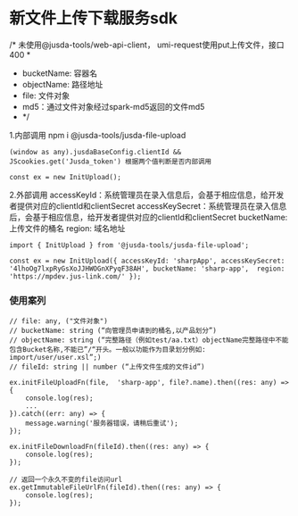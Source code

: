# 新文件上传下载服务sdk
/*  未使用@jusda-tools/web-api-client， umi-request使用put上传文件，接口400
*
*  bucketName: 容器名
*  objectName: 路径地址
*  file: 文件对象
*  md5：通过文件对象经过spark-md5返回的文件md5
* */

1.内部调用
npm i @jusda-tools/jusda-file-upload

    (window as any).jusdaBaseConfig.clientId && JScookies.get('Jusda_token') 根据两个值判断是否内部调用

    const ex = new InitUpload();

2.外部调用
accessKeyId：系统管理员在录入信息后，会基于相应信息，给开发者提供对应的clientId和clientSecret
accessKeySecret：系统管理员在录入信息后，会基于相应信息，给开发者提供对应的clientId和clientSecret
bucketName: 上传文件的桶名
region: 域名地址

    import { InitUpload } from '@jusda-tools/jusda-file-upload';

    const ex = new InitUpload({ accessKeyId: 'sharpApp', accessKeySecret: '4lhoOg7lxpRyGsXoJJHWOGnXPyqF38AH', bucketName: 'sharp-app',  region: 'https://mpdev.jus-link.com/' });

### 使用案列
    // file: any, ("文件对象")
    // bucketName: string (“向管理员申请到的桶名,以产品划分”)
    // objectName: string (“完整路径（例如test/aa.txt）objectName完整路径中不能包含Bucket名称,不能已”/“开头。一般以功能作为目录划分例如: import/user/user.xsl”;)
    // fileId: string || number (“上传文件生成的文件id”)

    ex.initFileUploadFn(file,  'sharp-app', file?.name).then((res: any) => {
        console.log(res);
        ...
    }).catch((err: any) => {
        message.warning('服务器错误，请稍后重试');
    });

    ex.initFileDownloadFn(fileId).then((res: any) => {
        console.log(res);
    });
    
    // 返回一个永久不变的file访问url
    ex.getImmutableFileUrlFn(fileId).then((res: any) => {
        console.log(res);
    });
